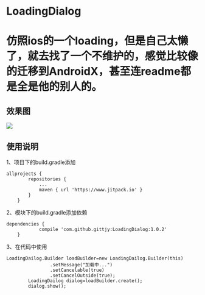 LoadingDialog
==
仿照ios的一个loading，但是自己太懒了，就去找了一个不维护的，感觉比较像的迁移到AndroidX，甚至连readme都是全是他的别人的。
==
效果图
--
![](https://github.com/hongwang311/LoadingDialog/tree/main/demogif/自定义加载Dialog.gif)  



使用说明
--
1、项目下的build.gradle添加

```
allprojects {
		repositories {
			...
			maven { url 'https://www.jitpack.io' }
		}
	}
```
2、模块下的build.gradle添加依赖

```
dependencies {
	        compile 'com.github.gittjy:LoadingDialog:1.0.2'
	}
```
3、在代码中使用

```
LoadingDailog.Builder loadBuilder=new LoadingDailog.Builder(this)
                .setMessage("加载中...")
                .setCancelable(true)
                .setCancelOutside(true);
        LoadingDailog dialog=loadBuilder.create();
        dialog.show();
```

